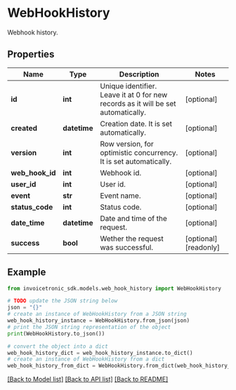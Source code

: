 # WebHookHistory

Webhook history.

## Properties

Name | Type | Description | Notes
------------ | ------------- | ------------- | -------------
**id** | **int** | Unique identifier. Leave it at 0 for new records as it will be set automatically. | [optional] 
**created** | **datetime** | Creation date. It is set automatically. | [optional] 
**version** | **int** | Row version, for optimistic concurrency. It is set automatically. | [optional] 
**web_hook_id** | **int** | Webhook id. | [optional] 
**user_id** | **int** | User id. | [optional] 
**event** | **str** | Event name. | [optional] 
**status_code** | **int** | Status code. | [optional] 
**date_time** | **datetime** | Date and time of the request. | [optional] 
**success** | **bool** | Wether the request was successful. | [optional] [readonly] 

## Example

```python
from invoicetronic_sdk.models.web_hook_history import WebHookHistory

# TODO update the JSON string below
json = "{}"
# create an instance of WebHookHistory from a JSON string
web_hook_history_instance = WebHookHistory.from_json(json)
# print the JSON string representation of the object
print(WebHookHistory.to_json())

# convert the object into a dict
web_hook_history_dict = web_hook_history_instance.to_dict()
# create an instance of WebHookHistory from a dict
web_hook_history_from_dict = WebHookHistory.from_dict(web_hook_history_dict)
```
[[Back to Model list]](../README.md#documentation-for-models) [[Back to API list]](../README.md#documentation-for-api-endpoints) [[Back to README]](../README.md)


